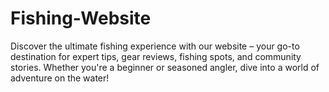# Fishing-Website
Discover the ultimate fishing experience with our website – your go-to destination for expert tips, gear reviews, fishing spots, and community stories. Whether you're a beginner or seasoned angler, dive into a world of adventure on the water!
